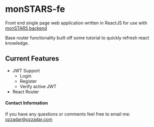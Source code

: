 # monSTARS-fe

Front end single page web application written in ReactJS for use with [monSTARS backend](http://github.com/ozzadar/monSTARS)

Base router functionality built off some tutorial to quickly refresh react knowledge.

## Current Features
* JWT Support
    * Login
    * Register
    * Verify active JWT
* React Router

#### Contact Information
If you have any questions or comments feel free to email me: ozzadar@ozzadar.com